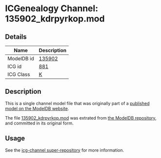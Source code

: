 # ICGenealogy Channel: 135902\_kdrpyrkop.mod

## Details

Name | Description
---- | -----------
ModelDB id | [135902](http://senselab.med.yale.edu/ModelDB/ShowModel.cshtml?model=135902)
ICG id | [881](http://icg.neurotheory.ox.ac.uk/channels/1/881)
ICG Class | [K](http://icg.neurotheory.ox.ac.uk/channels/1)

## Description

This is a single channel model file that was originally part of a [published model on the ModelDB website](http://senselab.med.yale.edu/mModelDB/ShowModel.cshtml?model=135902).

The file [135902\_kdrpyrkop.mod](135902_kdrpyrkop.mod) was extrated from [the ModelDB repository](http://senselab.med.yale.edu/ModelDB/ShowModel.cshtml?model=135902), and committed in its original form.

## Usage

See the [icg-channel super-repository](https://github.com/icgenealogy/icg-channels) for more information.